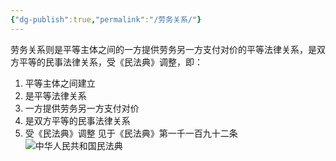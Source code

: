 ```yaml
---
{"dg-publish":true,"permalink":"/劳务关系/"}
---
```


劳务关系则是平等主体之间的一方提供劳务另一方支付对价的平等法律关系，是双方平等的民事法律关系，受《民法典》调整，即：
1. 平等主体之间建立
2. 是平等法律关系
3. 一方提供劳务另一方支付对价
4. 是双方平等的民事法律关系
5. 受《民法典》调整
见于《民法典》第一千一百九十二条![中华人民共和国民法典](中华人民共和国民法典.md#第一千一百九十二条)